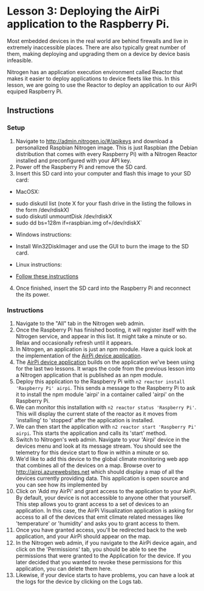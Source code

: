# Lesson 3: Deploying the AirPi application to the Raspberry Pi.

Most embedded devices in the real world are behind firewalls and live in extremely inaccessible places. There are also typically great number of them, making deploying and upgrading them on a device by device basis infeasible. 

Nitrogen has an application execution environment called Reactor that makes it easier to deploy applications to device fleets like this. In this lesson, we are going to use the Reactor to deploy an application to our AirPi equiped Raspberry Pi.

## Instructions

### Setup

1. Navigate to http://admin.nitrogen.io/#/apikeys and download a personalized Raspbian Nitrogen image. This is just Raspbian (the Debian distribution that comes with every Raspberry Pi) with a Nitrogen Reactor installed and preconfigured with your API key.
2. Power off the Raspberry Pi and remove the SD card.
3. Insert this SD card into your computer and flash this image to your SD card:

  * MacOSX: 
  + sudo diskutil list (note X for your flash drive in the listing the follows in the form /dev/rdiskX)
  + sudo diskutil unmountDisk /dev/rdiskX 
  + sudo dd bs=128m if=raspbian.img of=/dev/rdiskX`

  * Windows instructions:
  + Install Win32DiskImager and use the GUI to burn the image to the SD card.

  * Linux instructions:
  + [Follow these instructions](http://xmodulo.com/2013/11/write-raspberry-pi-image-sd-card.html)

4. Once finished, insert the SD card into the Raspberry Pi and reconnect the its power.

### Instructions

1. Navigate to the "All" tab in the Nitrogen web admin.
2. Once the Raspberry Pi has finished booting, it will register itself with the Nitrogen service, and appear in this list.  It might take a minute or so. Relax and occasionally refresh until it appears.
3. In Nitrogen, an application is just an npm module.  Have a quick look at the implementation of the [AirPi device application](http://github.com/nitrogenjs/apps/device/airpi).
4. The [AirPi device application](https://github.com/nitrogenjs/apps/tree/master/device/fswebcam) builds on the application we've been using for the last two lessons. It wraps the code from the previous lesson into a Nitrogen application that is published as an npm module.
5. Deploy this application to the Raspberry Pi with `n2 reactor install 'Raspberry Pi' airpi`. This sends a message to the Raspberry Pi to ask it to install the npm module 'airpi' in a container called 'airpi' on the Raspberry Pi.
6. We can monitor this installation with `n2 reactor status 'Raspberry Pi'`. This will display the current state of the reactor as it moves from 'installing' to 'stopped' after the application is installed.
7. We can then start the application with `n2 reactor start 'Raspberry Pi' airpi`. This starts the application and calls its 'start' method.
8. Switch to Nitrogen's web admin. Navigate to your 'Airpi' device in the devices menu and look at its message stream. You should see the telemetry for this device start to flow in within a minute or so.
9. We'd like to add this device to the global climate monitoring web app that combines all of the devices on a map. Browse over to http://airpi.azurewebsites.net which should display a map of all the devices currently providing data. This application is open source and you can see how its implemented by 
10. Click on 'Add my AirPi' and grant access to the application to your AirPi. By default, your device is not accessible to anyone other that yourself. This step allows you to grant access to a set of devices to an application. In this case, the AirPi Visualization application is asking for access to all of the devices that emit climate related messages like 'temperature' or 'humidity' and asks you to grant access to them.
11. Once you have granted access, you'll be redirected back to the web application, and your AirPi should appear on the map.
12. In the Nitrogen web admin, if you navigate to the AirPi device again, and click on the 'Permissions' tab, you should be able to see the permissions that were granted to the Application for the device. If you later decided that you wanted to revoke these permissions for this application, you can delete them here.
13. Likewise, if your device starts to have problems, you can have a look at the logs for the device by clicking on the Logs tab.